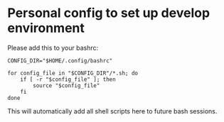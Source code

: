 # Personal config to set up develop environment


Please add this to your bashrc:

```
CONFIG_DIR="$HOME/.config/bashrc"

for config_file in "$CONFIG_DIR"/*.sh; do
    if [ -r "$config_file" ]; then
        source "$config_file"
    fi
done
```


This will automatically add all shell scripts here to future bash sessions.
